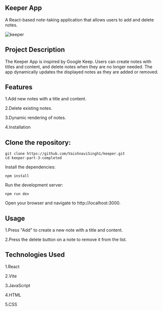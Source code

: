 Keeper App
------------------------------------------
A React-based note-taking application that allows users to add and delete notes.

![keeper](https://github.com/VaishnaviSingh1/keeper/assets/98222001/24876016-98ef-4fed-9d7b-62f353d7ed74)


Project Description
-----------------------------------
The Keeper App is inspired by Google Keep. Users can create notes with titles and content, and delete notes when they are no longer needed. The app dynamically updates the displayed notes as they are added or removed.

Features
--------------------------------
1.Add new notes with a title and content.

2.Delete existing notes.

3.Dynamic rendering of notes.

4.Installation

Clone the repository:
-------------------------------------------
```
git clone https://github.com/VaishnaviSingh1/keeper.git
cd keeper-part-3-completed
```

Install the dependencies:

```
npm install
```
Run the development server:
```
npm run dev

```
Open your browser and navigate to http://localhost:3000.

Usage
---------------------
1.Press "Add" to create a new note with a title and content.

2.Press the delete button on a note to remove it from the list.

Technologies Used
-----------------------------------------

1.React

2.Vite

3.JavaScript

4.HTML

5.CSS


